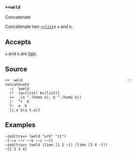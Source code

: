 ### `++weld`

Concatenate

Concatenate two [`++list`]()s `a` and `b`.

Accepts
-------

`a` and `b` are [list]()s.

Source
------

    ++  weld                                                ::  concatenate
      ~/  %weld
      |*  [a=(list) b=(list)]
      =>  .(a ^.(homo a), b ^.(homo b))
      |-  ^+  b
      ?~  a  b
      [i.a $(a t.a)]

Examples
--------

    ~zod/try=> (weld "urb" "it")
    ~[~~u ~~r ~~b ~~i ~~t]
    ~zod/try=> (weld (limo [1 2 ~]) (limo [3 4 ~]))
    ~[1 2 3 4]



